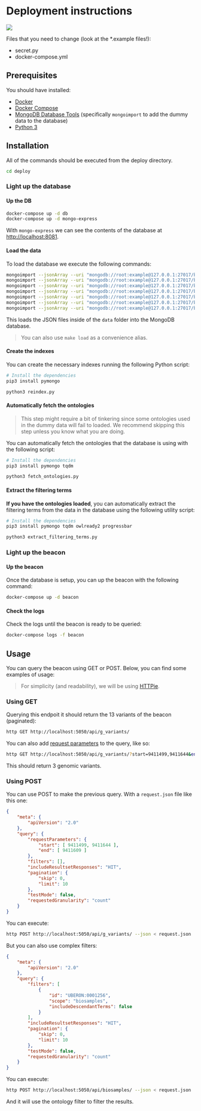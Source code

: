 # Deployment instructions

[![](https://mermaid.ink/img/pako:eNp1U01vgzAM_Ssop01qdtiRw6RRWm1SD91WJk2lhxRMGw0SFEg_VvW_z4EE2pX15Lz3bD_b9EQSmQLxyUaxcuvN3mPh4S-qQC0z5meMagyb98pSr5bYc5HKPS3YgRf8B5Cwiue5k2DWDrNfFou5QS0fBneWT1nN1qwCL7TB6j4WVoTI8ktq5RmRzRzLotR1Zy2F6ruWZQdb1eSQQG4lGc-BggFa2Eo-x1NXQzDzsngwnV4kmufKGar0ut3RmwZ1bDG3Ko_SJ5y_B52jhsDJe6aPuoJrYIkU9PHh0JN2j01-GFzjYXBbFkTqjA7VrhXjgosN1fy6VvR_jei2u-0cDc5j9WYfPehmcAtpmYtOnVNzcG8mWYo2Lzoa1BRorjc0YJbRHcs5fiVSXc_WpDTJeMfBTeLhHf9nDTYgI1KAKhhP8S9yMnBM6i0UEBMfQwEaN5vHJBZnlOoSXcAk5WiF-LXSMCJM1_LjKBL3bjUhZ2i_aMHzL0zOAvw)](https://mermaid.live/edit#pako:eNp1U01vgzAM_Ssop01qdtiRw6RRWm1SD91WJk2lhxRMGw0SFEg_VvW_z4EE2pX15Lz3bD_b9EQSmQLxyUaxcuvN3mPh4S-qQC0z5meMagyb98pSr5bYc5HKPS3YgRf8B5Cwiue5k2DWDrNfFou5QS0fBneWT1nN1qwCL7TB6j4WVoTI8ktq5RmRzRzLotR1Zy2F6ruWZQdb1eSQQG4lGc-BggFa2Eo-x1NXQzDzsngwnV4kmufKGar0ut3RmwZ1bDG3Ko_SJ5y_B52jhsDJe6aPuoJrYIkU9PHh0JN2j01-GFzjYXBbFkTqjA7VrhXjgosN1fy6VvR_jei2u-0cDc5j9WYfPehmcAtpmYtOnVNzcG8mWYo2Lzoa1BRorjc0YJbRHcs5fiVSXc_WpDTJeMfBTeLhHf9nDTYgI1KAKhhP8S9yMnBM6i0UEBMfQwEaN5vHJBZnlOoSXcAk5WiF-LXSMCJM1_LjKBL3bjUhZ2i_aMHzL0zOAvw)

Files that you need to change (look at the \*.example files!):
- secret.py
- docker-compose.yml



## Prerequisites

You should have installed:

- [Docker](https://docs.docker.com/engine/install/)
- [Docker Compose](https://docs.docker.com/compose/install/)
- [MongoDB Database Tools](https://www.mongodb.com/docs/database-tools/installation/installation/) (specifically `mongoimport` to add the dummy data to the database)
- [Python 3](https://www.python.org/downloads/)

## Installation

All of the commands should be executed from the deploy directory.

```bash
cd deploy
```

### Light up the database

#### Up the DB

```bash
docker-compose up -d db
docker-compose up -d mongo-express
```

With `mongo-express` we can see the contents of the database at [http://localhost:8081](http://localhost:8081).

#### Load the data

To load the database we execute the following commands:

```bash
mongoimport --jsonArray --uri "mongodb://root:example@127.0.0.1:27017/beacon?authSource=admin" --file data/analyses*.json --collection analyses
mongoimport --jsonArray --uri "mongodb://root:example@127.0.0.1:27017/beacon?authSource=admin" --file data/biosamples*.json --collection biosamples
mongoimport --jsonArray --uri "mongodb://root:example@127.0.0.1:27017/beacon?authSource=admin" --file data/cohorts*.json --collection cohorts
mongoimport --jsonArray --uri "mongodb://root:example@127.0.0.1:27017/beacon?authSource=admin" --file data/datasets*.json --collection datasets
mongoimport --jsonArray --uri "mongodb://root:example@127.0.0.1:27017/beacon?authSource=admin" --file data/individuals*.json --collection individuals
mongoimport --jsonArray --uri "mongodb://root:example@127.0.0.1:27017/beacon?authSource=admin" --file data/runs*.json --collection runs
mongoimport --jsonArray --uri "mongodb://root:example@127.0.0.1:27017/beacon?authSource=admin" --file data/genomicVariations*.json --collection genomicVariations
```

This loads the JSON files inside of the `data` folder into the MongoDB database.

> You can also use `make load` as a convenience alias.

#### Create the indexes

You can create the necessary indexes running the following Python script:

```bash
# Install the dependencies
pip3 install pymongo

python3 reindex.py
```

#### Automatically fetch the ontologies

> This step might require a bit of tinkering since some ontologies used in the dummy data will fail to loaded. We recommend skipping this step unless you know what you are doing.

You can automatically fetch the ontologies that the database is using with the following script:

```bash
# Install the dependencies
pip3 install pymongo tqdm

python3 fetch_ontologies.py
```

#### Extract the filtering terms

**If you have the ontologies loaded**, you can automatically extract the filtering terms from the data in the database using the following utility script:

```bash
# Install the dependencies
pip3 install pymongo tqdm owlready2 progressbar

python3 extract_filtering_terms.py
```

### Light up the beacon

#### Up the beacon

Once the database is setup, you can up the beacon with the following command:

```bash
docker-compose up -d beacon
```

#### Check the logs

Check the logs until the beacon is ready to be queried:

```bash
docker-compose logs -f beacon
```

## Usage

You can query the beacon using GET or POST. Below, you can find some examples of usage:

> For simplicity (and readability), we will be using [HTTPie](https://github.com/httpie/httpie).

### Using GET

Querying this endpoit it should return the 13 variants of the beacon (paginated):

```bash
http GET http://localhost:5050/api/g_variants/
```

You can also add [request parameters](https://github.com/ga4gh-beacon/beacon-v2-Models/blob/main/BEACON-V2-Model/genomicVariations/requestParameters.json) to the query, like so:

```bash
http GET http://localhost:5050/api/g_variants/?start=9411499,9411644&end=9411609
```

This should return 3 genomic variants.

### Using POST

You can use POST to make the previous query. With a `request.json` file like this one:

```json
{
    "meta": {
        "apiVersion": "2.0"
    },
    "query": {
        "requestParameters": {
            "start": [ 9411499, 9411644 ],
            "end": [ 9411609 ]
        },
        "filters": [],
        "includeResultsetResponses": "HIT",
        "pagination": {
            "skip": 0,
            "limit": 10
        },
        "testMode": false,
        "requestedGranularity": "count"
    }
}
```

You can execute:

```bash
http POST http://localhost:5050/api/g_variants/ --json < request.json
```

But you can also use complex filters:

```json
{
    "meta": {
        "apiVersion": "2.0"
    },
    "query": {
        "filters": [
            {
                "id": "UBERON:0001256",
                "scope": "biosamples",
                "includeDescendantTerms": false
            }
        ],
        "includeResultsetResponses": "HIT",
        "pagination": {
            "skip": 0,
            "limit": 10
        },
        "testMode": false,
        "requestedGranularity": "count"
    }
}
```

You can execute:

```bash
http POST http://localhost:5050/api/biosamples/ --json < request.json
```

And it will use the ontology filter to filter the results.
